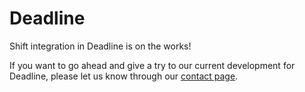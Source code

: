 # Deadline

Shift integration in Deadline is on the works!

If you want to go ahead and give a try to our current development for Deadline, please let us know through our [contact page](https://inbibo.co.uk/contact?_gl=1*m7h22j*_up*MQ..*_ga*MTU4MzcxNTg4OS4xNzI0MzE2MTQ2*_ga_DY05R1LZDB*MTcyNDMxNjE0Ni4xLjEuMTcyNDMxNjE1Mi4wLjAuMTg0MTg0MzEwNw..).